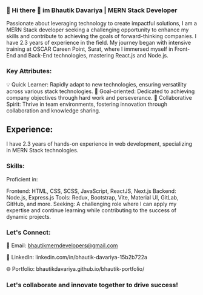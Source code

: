 ### 🚀 Hi there 👋 im Bhautik Davariya | MERN Stack Developer

Passionate about leveraging technology to create impactful solutions, I am a MERN Stack developer seeking a challenging opportunity to enhance my skills and contribute to achieving the goals of forward-thinking companies. 
I have 2.3 years of experience in the field. My journey began with intensive training at OSCAR Careen Point, Surat, where I immersed myself in Front-End and Back-End technologies, mastering React.js and Node.js.

### Key Attributes:

💡 Quick Learner: Rapidly adapt to new technologies, ensuring versatility across various stack technologies.
🎯 Goal-oriented: Dedicated to achieving company objectives through hard work and perseverance.
🤝 Collaborative Spirit: Thrive in team environments, fostering innovation through collaboration and knowledge sharing.
## Experience:
I have 2.3 years of hands-on experience in web development, specializing in MERN Stack technologies.

### Skills:
Proficient in:

Frontend: HTML, CSS, SCSS, JavaScript, ReactJS, Next.js
Backend: Node.js, Express.js
Tools: Redux, Bootstrap, Vite, Material UI, GitLab, GitHub, and more.
Seeking:
A challenging role where I can apply my expertise and continue learning while contributing to the success of dynamic projects.

### Let's Connect:
📧 Email: bhautikmerndevelopers@gmail.com

🔗 LinkedIn: linkedin.com/in/bhautik-davariya-15b2b722a

🌐 Portfolio: bhautikdavariya.github.io/bhautik-portfolio/

### Let's collaborate and innovate together to drive success!

<!--
**BhautikDavariya/BhautikDavariya** is a ✨ _special_ ✨ repository because its `README.md` (this file) appears on your GitHub profile.

Here are some ideas to get you started:

- 🔭 I’m currently working on ...
- 🌱 I’m currently learning ...
- 👯 I’m looking to collaborate on ...
- 🤔 I’m looking for help with ...
- 💬 Ask me about ...
- 📫 How to reach me: ...
- 😄 Pronouns: ...
- ⚡ Fun fact: ...
-->
